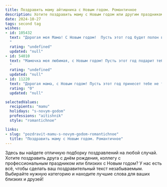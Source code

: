 ```yaml
---
title: Поздравить маму айтишника с Новым годом. Романтичное
description: Хотите поздравить маму с Новым годом или другим праздником? Наш ИИ создаст незабываемое поздравление, а вы обязательно выделитесь среди других.  
date: 2024-10-27
tags: second tag
wishes:
- id: 105432
  text: "Дорогая моя Мама! С Новым годом!  Пусть этот год будет полон волшебства, как лучшие программы, которые я пишу, пусть в нем будет столько же света и радости, сколько  ярких строчек кода в моих проектах, а любовь и теплота согреют тебя сильнее, чем самый мощный процессор.  Я люблю тебя бесконечно и желаю тебе счастья, здоровья и исполнения всех желаний.  Пусть этот Новый год станет началом прекрасной истории, полной ярких мгновений и незабываемых эмоций.
  "
  rating: "undefined"
  updated: "null"
- id: 54010
  text: "Мамочка моя любимая, с Новым годом! Пусть этот год подарит тебе столько же теплоты и любви, сколько ты даришь мне. Пусть все твои мечты сбываются, а работа приносит не только деньги, но и удовлетворение. Я очень люблю тебя и ценю все, что ты для меня делаешь. Счастья тебе, здоровья и всего самого хорошего!
  "
  rating: "undefined"
  updated: "null"
- id: 11220
  text: "Дорогая мама, с Новым годом! Пусть этот год принесет тебе не только радость и успех, но и много тепла и заботы. Ты всегда была для меня примером силы и любви, и я благодарен за каждую минуту, проведенную вместе. Пусть твои дни будут наполнены светом, а ночи — мягкими сновидениями. С любовью и уважением, твой айтишник."
  rating: "0"
  updated: "null"

selectedValues:
  recipients: "mamu"
  holidays: "s-novym-godom"
  professions: "aitishnik"
  style: "romantichnoe"

links:
- slug: "pozdravit-mamu-s-novym-godom-romantichnoe"
  title: "Поздравить маму с Новым годом. Романтичное"
---
```


Здесь вы найдете отличную подборку поздравлений на любой случай. 
Хотите поздравить друга с днём рождения, коллегу с профессиональным праздником или близких с Новым годом? У нас есть всё, чтобы сделать ваш поздравительный текст незабываемым. Выбирайте нужную категорию и находите лучшие слова для ваших близких и друзей!
